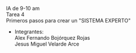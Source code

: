 IA de 9-10 am  
Tarea 4  
Primeros pasos para crear un "SISTEMA EXPERTO"  
- Integrantes:  
Alex Fernando Bojórquez Rojas  
Jesus Miguel Velarde Arce  
